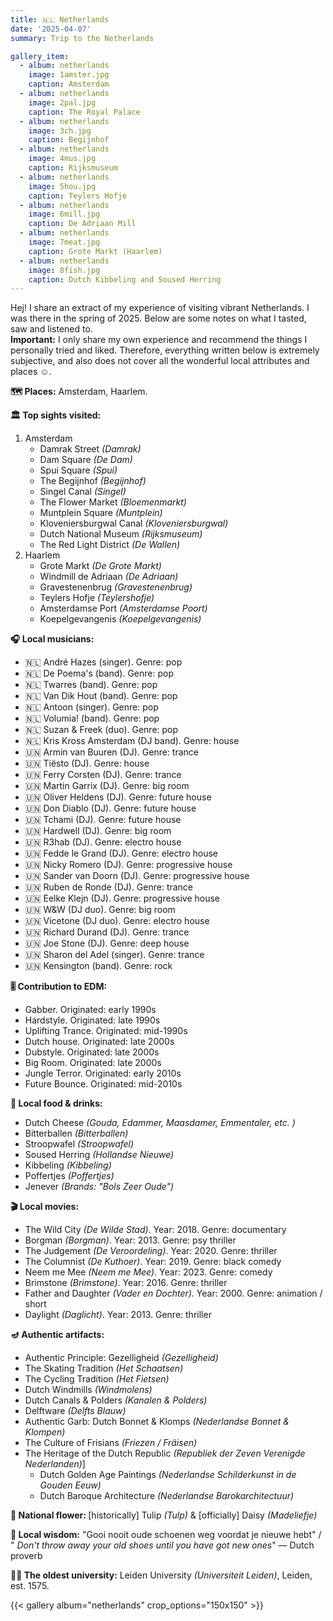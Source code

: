 ```yaml
---
title: 🇳🇱 Netherlands
date: '2025-04-07'
summary: Trip to the Netherlands

gallery_item:
  - album: netherlands
    image: 1amster.jpg
    caption: Amsterdam
  - album: netherlands
    image: 2pal.jpg
    caption: The Royal Palace 
  - album: netherlands
    image: 3ch.jpg
    caption: Begijnhof 
  - album: netherlands
    image: 4mus.jpg
    caption: Rijksmuseum
  - album: netherlands
    image: 5hou.jpg
    caption: Teylers Hofje
  - album: netherlands
    image: 6mill.jpg
    caption: De Adriaan Mill
  - album: netherlands
    image: 7meat.jpg
    caption: Grote Markt (Haarlem)
  - album: netherlands
    image: 8fish.jpg
    caption: Dutch Kibbeling and Soused Herring
---
```

Hej! I share an extract of my experience of visiting vibrant Netherlands. I was there in the spring of 2025. Below are some notes on what I tasted, saw and listened to.<br>
<b>Important:</b> I only share my own experience and recommend the things I personally tried and liked. Therefore, everything written below is extremely subjective, and also does not cover all the wonderful local attributes and places ☺️.

<b>🗺 Places:</b> Amsterdam, Haarlem.<br>

<b>🏛 Top sights visited: </b>
1. Amsterdam
    - Damrak Street <i>(Damrak)</i>
    - Dam Square <i>(De Dam)</i>
    - Spui Square <i>(Spui)</i>
    - The Begijnhof <i>(Begijnhof)</i>
    - Singel Canal <i>(Singel)</i>
    - The Flower Market <i>(Bloemenmarkt)</i>
    - Muntplein Square <i>(Muntplein)</i>
    - Kloveniersburgwal Canal <i>(Kloveniersburgwal)</i>
    - Dutch National Museum <i>(Rijksmuseum)</i>
    - The Red Light District <i>(De Wallen)</i>
2. Haarlem
    - Grote Markt <i>(De Grote Markt)</i>
    - Windmill de Adriaan <i>(De Adriaan)</i>
    - Gravestenenbrug <i>(Gravestenenbrug)</i>
    - Teylers Hofje <i>(Teylershofje)</i>  
    - Amsterdamse Port <i>(Amsterdamse Poort)</i> 
    - Koepelgevangenis <i>(Koepelgevangenis)</i> 
    

<b>🎧 Local musicians: </b>
- 🇳🇱 André Hazes (singer). Genre: pop
- 🇳🇱 De Poema's (band). Genre: pop
- 🇳🇱 Twarres (band). Genre: pop
- 🇳🇱 Van Dik Hout (band). Genre: pop
- 🇳🇱 Antoon (singer). Genre: pop
- 🇳🇱 Volumia! (band). Genre: pop
- 🇳🇱 Suzan & Freek (duo). Genre: pop
- 🇳🇱 Kris Kross Amsterdam (DJ band). Genre: house
- 🇺🇳 Armin van Buuren (DJ). Genre: trance
- 🇺🇳 Tiësto (DJ). Genre: house
- 🇺🇳 Ferry Corsten (DJ). Genre: trance
- 🇺🇳 Martin Garrix (DJ). Genre: big room
- 🇺🇳 Oliver Heldens (DJ). Genre: future house
- 🇺🇳 Don Diablo (DJ). Genre: future house
- 🇺🇳 Tchami (DJ). Genre: future house
- 🇺🇳 Hardwell (DJ). Genre: big room
- 🇺🇳 R3hab (DJ). Genre: electro house
- 🇺🇳 Fedde le Grand (DJ). Genre: electro house 
- 🇺🇳 Nicky Romero (DJ). Genre: progressive house 
- 🇺🇳 Sander van Doorn (DJ). Genre: progressive house 
- 🇺🇳 Ruben de Ronde (DJ). Genre: trance
- 🇺🇳 Eelke Klejn (DJ). Genre: progressive house
- 🇺🇳 W&W (DJ duo). Genre: big room
- 🇺🇳 Vicetone (DJ duo). Genre: electro house 
- 🇺🇳 Richard Durand (DJ). Genre: trance 
- 🇺🇳 Joe Stone (DJ). Genre: deep house 
- 🇺🇳 Sharon del Adel (singer). Genre: trance 
- 🇺🇳 Kensington (band). Genre: rock 


<b>🎚️ Contribution to EDM: </b>
- Gabber. Originated: early 1990s
- Hardstyle. Originated: late 1990s
- Uplifting Trance. Originated: mid-1990s
- Dutch house. Originated: late 2000s
- Dubstyle. Originated: late 2000s
- Big Room. Originated: late 2000s
- Jungle Terror. Originated: early 2010s
- Future Bounce. Originated: mid-2010s


<b>🥘 Local food & drinks: </b>
- Dutch Cheese <i>(Gouda, Edammer, Maasdamer, Emmentaler, etc. )</i>
- Bitterballen <i>(Bitterballen)</i>
- Stroopwafel <i>(Stroopwafel)</i>
- Soused Herring <i>(Hollandse Nieuwe)</i>
- Kibbeling <i>(Kibbeling)</i>
- Poffertjes <i>(Poffertjes)</i>
- Jenever <i>(Brands: "Bols Zeer Oude")</i>


<b>🎬 Local movies:</b>
- The Wild City <i>(De Wilde Stad)</i>. Year: 2018. Genre: documentary
- Borgman <i>(Borgman)</i>. Year: 2013. Genre: psy thriller
- The Judgement <i>(De Veroordeling)</i>. Year: 2020. Genre: thriller
- The Columnist <i>(De Kuthoer)</i>. Year: 2019. Genre: black comedy
- Neem me Mee <i>(Neem me Mee)</i>. Year: 2023. Genre: comedy
- Brimstone <i>(Brimstone)</i>. Year: 2016. Genre: thriller
- Father and Daughter <i>(Vader en Dochter)</i>. Year: 2000. Genre: animation / short
- Daylight <i>(Daglicht)</i>. Year: 2013. Genre: thriller


<b>🪔 Authentic artifacts:</b>
- Authentic Principle: Gezelligheid <i>(Gezelligheid)</i>
- The Skating Tradition <i>(Het Schaatsen)</i>
- The Cycling Tradition <i>(Het Fietsen)</i>
- Dutch Windmills <i>(Windmolens)</i>
- Dutch Canals & Polders <i>(Kanalen & Polders)</i>
- Delftware <i>(Delfts Blauw)</i>
- Authentic Garb: Dutch Bonnet & Klomps <i>(Nederlandse Bonnet & Klompen)</i>
- The Culture of Frisians <i>(Friezen / Fräisen)</i>
- The Heritage of the Dutch Republic <i>(Republiek der Zeven Verenigde Nederlanden)</i>]
  - Dutch Golden Age Paintings <i>(Nederlandse Schilderkunst in de Gouden Eeuw)</i>
  - Dutch Baroque Architecture <i>(Nederlandse Barokarchitectuur)</i>
 


<b>💐 National flower: </b> [historically] Tulip <i>(Tulp)</i> & [officially] Daisy <i>(Madeliefje)</i>


<b>🦉 Local wisdom:</b> "Gooi nooit oude schoenen weg voordat je nieuwe hebt" / "<i> Don't throw away your old shoes until you have got new ones</i>" — Dutch proverb


<b>👨‍🎓 The oldest university:</b> Leiden University <i>(Universiteit Leiden)</i>, Leiden, est. 1575.  


{{< gallery album="netherlands" crop_options="150x150" >}}
   

